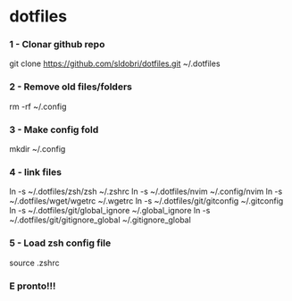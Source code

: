 # dotfiles 

### 1 - Clonar github repo
git clone https://github.com/sldobri/dotfiles.git ~/.dotfiles

### 2 - Remove old files/folders
rm -rf ~/.config 

### 3 - Make config fold
mkdir ~/.config

### 4 - link files
ln -s ~/.dotfiles/zsh/zsh  ~/.zshrc
ln -s ~/.dotfiles/nvim ~/.config/nvim
ln -s ~/.dotfiles/wget/wgetrc  ~/.wgetrc
ln -s ~/.dotfiles/git/gitconfig ~/.gitconfig
ln -s ~/.dotfiles/git/global_ignore ~/.global_ignore
ln -s ~/.dotfiles/git/gitignore_global ~/.gitignore_global

### 5 - Load zsh config file
source .zshrc

### E pronto!!!
